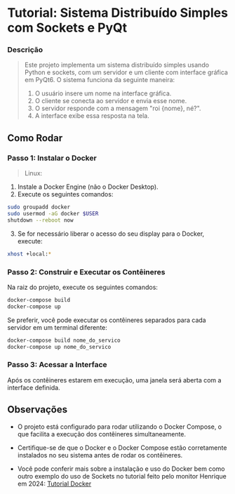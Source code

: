 # Tutorial: Sistema Distribuído Simples com Sockets e PyQt

### Descrição
> Este projeto implementa um sistema distribuído simples usando Python e sockets, com um servidor e um cliente com interface gráfica em PyQt6. O sistema funciona da seguinte maneira: 
> 1. O usuário insere um nome na interface gráfica.
> 2. O cliente se conecta ao servidor e envia esse nome.
> 3. O servidor responde com a mensagem "roi {nome}, né?".
> 4. A interface exibe essa resposta na tela.

## Como Rodar

### Passo 1: Instalar o Docker

> Linux:
1. Instale a Docker Engine (não o Docker Desktop).
2. Execute os seguintes comandos:
```sh
sudo groupadd docker
sudo usermod -aG docker $USER
shutdown --reboot now
```
3. Se for necessário liberar o acesso do seu display para o Docker, execute:
```sh
xhost +local:*
```

### Passo 2: Construir e Executar os Contêineres
Na raiz do projeto, execute os seguintes comandos:

```sh
docker-compose build
docker-compose up
```

Se preferir, você pode executar os contêineres separados para cada servidor em um terminal diferente:

```sh
docker-compose build nome_do_servico
docker-compose up nome_do_servico
```

### Passo 3: Acessar a Interface
Após os contêineres estarem em execução, uma janela será aberta com a interface definida.

## Observações
- O projeto está configurado para rodar utilizando o Docker Compose, o que facilita a execução dos contêineres simultaneamente.

- Certifique-se de que o Docker e o Docker Compose estão corretamente instalados no seu sistema antes de rodar os contêineres.

- Você pode conferir mais sobre a instalação e uso do Docker bem como outro exemplo do uso de Sockets no tutorial feito pelo monitor Henrique em 2024: [Tutorial Docker](https://github.com/piface314/ccf355-template-docker/tree/main)
